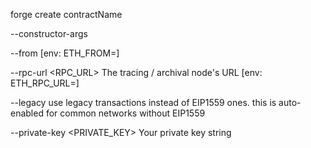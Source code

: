 forge create contractName

--constructor-args

 --from  [env: ETH_FROM=]


  --rpc-url <RPC_URL>                            The tracing / archival node's URL [env: ETH_RPC_URL=]

   --legacy                                       use legacy transactions instead of EIP1559 ones. this is auto-enabled for common networks without EIP1559

   --private-key <PRIVATE_KEY>                    Your private key string